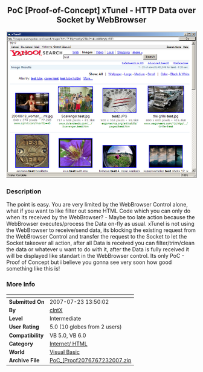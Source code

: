 ﻿<div align="center">

## PoC \[Proof\-of\-Concept\] xTunel \- HTTP Data over Socket by WebBrowser

<img src="PIC20077231347599236.jpg">
</div>

### Description

The point is easy. You are very limited by the WebBrowser Control alone, what if you want to like filter out some HTML Code which you can only do when its received by the WebBrowser? - Maybe too late action because the WebBrowser executes/process the Data on-fly as usual. xTunel is not using the WebBrowser to receive/send data, its blocking the existing request from the WebBrowser Control and transfer the request to the Socket to let the Socket takeover all action, after all Data is received you can filter/trim/clean the data or whatever u want to do with it, after the Data is fully received it will be displayed like standart in the WebBrowser control. Its only PoC - Proof of Concept but i believe you gonna see very soon how good something like this is!
 
### More Info
 


<span>             |<span>
---                |---
**Submitted On**   |2007-07-23 13:50:02
**By**             |[cIntX](https://github.com/Planet-Source-Code/PSCIndex/blob/master/ByAuthor/cintx.md)
**Level**          |Intermediate
**User Rating**    |5.0 (10 globes from 2 users)
**Compatibility**  |VB 5\.0, VB 6\.0
**Category**       |[Internet/ HTML](https://github.com/Planet-Source-Code/PSCIndex/blob/master/ByCategory/internet-html__1-34.md)
**World**          |[Visual Basic](https://github.com/Planet-Source-Code/PSCIndex/blob/master/ByWorld/visual-basic.md)
**Archive File**   |[PoC\_\[Proof2076767232007\.zip](https://github.com/Planet-Source-Code/cintx-poc-proof-of-concept-xtunel-http-data-over-socket-by-webbrowser__1-69048/archive/master.zip)








